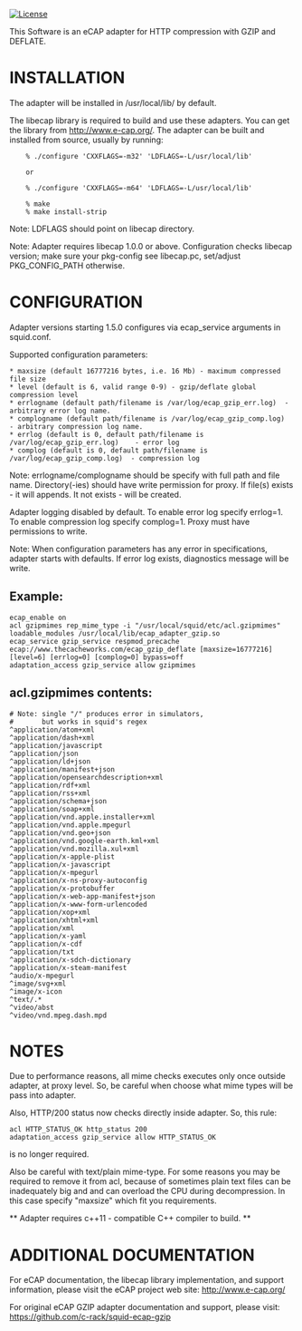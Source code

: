 [![License](https://img.shields.io/badge/License-BSD%203--Clause-blue.svg)](https://opensource.org/licenses/BSD-3-Clause)

This Software is an eCAP adapter for HTTP compression with GZIP and DEFLATE.

INSTALLATION
============
The adapter will be installed in /usr/local/lib/ by default.

The libecap library is required to build and use these adapters. You can get
the library from http://www.e-cap.org/. The adapter can be built and
installed from source, usually by running:

```
    % ./configure 'CXXFLAGS=-m32' 'LDFLAGS=-L/usr/local/lib'

	or

    % ./configure 'CXXFLAGS=-m64' 'LDFLAGS=-L/usr/local/lib'

    % make
    % make install-strip
```

Note: LDFLAGS should point on libecap directory.

Note: Adapter requires libecap 1.0.0 or above.
      Configuration checks libecap version; make sure your pkg-config see libecap.pc, set/adjust PKG_CONFIG_PATH otherwise.

CONFIGURATION
=============
Adapter versions starting 1.5.0 configures via ecap_service arguments in squid.conf.

Supported configuration parameters:

```
* maxsize (default 16777216 bytes, i.e. 16 Mb) - maximum compressed file size
* level (default is 6, valid range 0-9) - gzip/deflate global compression level
* errlogname (default path/filename is /var/log/ecap_gzip_err.log)	- arbitrary error log name.
* complogname (default path/filename is /var/log/ecap_gzip_comp.log)	- arbitrary compression log name.
* errlog (default is 0, default path/filename is /var/log/ecap_gzip_err.log) 	- error log
* complog (default is 0, default path/filename is /var/log/ecap_gzip_comp.log)	- compression log
```

Note: errlogname/complogname should be specify with full path and file name. Directory(-ies) should have write permission for proxy.
      If file(s) exists - it will appends. It not exists - will be created.

Adapter logging disabled by default. To enable error log specify errlog=1. To enable compression log specify complog=1.
Proxy must have permissions to write.

Note: When configuration parameters has any error in specifications, adapter starts with defaults. If error log exists,
      diagnostics message will be write.

Example:
--------
```
ecap_enable on
acl gzipmimes rep_mime_type -i "/usr/local/squid/etc/acl.gzipmimes"
loadable_modules /usr/local/lib/ecap_adapter_gzip.so
ecap_service gzip_service respmod_precache ecap://www.thecacheworks.com/ecap_gzip_deflate [maxsize=16777216] [level=6] [errlog=0] [complog=0] bypass=off
adaptation_access gzip_service allow gzipmimes
```

acl.gzipmimes contents:
-----------------------
```
# Note: single "/" produces error in simulators,
#       but works in squid's regex
^application/atom+xml
^application/dash+xml
^application/javascript
^application/json
^application/ld+json
^application/manifest+json
^application/opensearchdescription+xml
^application/rdf+xml
^application/rss+xml
^application/schema+json
^application/soap+xml
^application/vnd.apple.installer+xml
^application/vnd.apple.mpegurl
^application/vnd.geo+json
^application/vnd.google-earth.kml+xml
^application/vnd.mozilla.xul+xml
^application/x-apple-plist
^application/x-javascript
^application/x-mpegurl
^application/x-ns-proxy-autoconfig
^application/x-protobuffer
^application/x-web-app-manifest+json
^application/x-www-form-urlencoded
^application/xop+xml
^application/xhtml+xml
^application/xml
^application/x-yaml
^application/x-cdf
^application/txt
^application/x-sdch-dictionary
^application/x-steam-manifest
^audio/x-mpegurl
^image/svg+xml
^image/x-icon
^text/.*
^video/abst
^video/vnd.mpeg.dash.mpd
```

NOTES
=====
Due to performance reasons, all mime checks executes only once outside adapter, at proxy level.
So, be careful when choose what mime types will be pass into adapter.

Also, HTTP/200 status now checks directly inside adapter. So, this rule:

```
acl HTTP_STATUS_OK http_status 200
adaptation_access gzip_service allow HTTP_STATUS_OK
```

is no longer required.

Also be careful with text/plain mime-type. For some reasons you may be required to remove it from acl,
because of sometimes plain text files can be inadequately big and and can overload the CPU during
decompression. In this case specify "maxsize" which fit you requirements.

** Adapter requires c++11 - compatible C++ compiler to build. **

ADDITIONAL DOCUMENTATION
========================
For eCAP documentation, the libecap library implementation, and support
information, please visit the eCAP project web site: http://www.e-cap.org/

For original eCAP GZIP adapter documentation and support, please visit:
https://github.com/c-rack/squid-ecap-gzip
